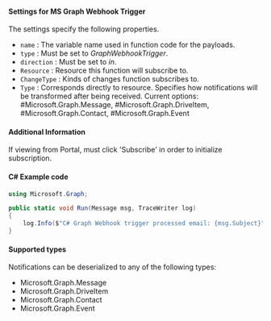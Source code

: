 #### Settings for MS Graph Webhook Trigger

The settings specify the following properties.

- `name` : The variable name used in function code for the payloads. 
- `type` : Must be set to *GraphWebhookTrigger*.
- `direction` : Must be set to *in*. 
- `Resource` : Resource this function will subscribe to.
- `ChangeType` : Kinds of changes function subscribes to.
- `Type` : Corresponds directly to resource. Specifies how notifications will be transformed after being received. Current options: #Microsoft.Graph.Message, #Microsoft.Graph.DriveItem, #Microsoft.Graph.Contact, #Microsoft.Graph.Event

#### Additional Information
If viewing from Portal, must click 'Subscribe' in order to initialize subscription.

#### C# Example code
```csharp
using Microsoft.Graph;

public static void Run(Message msg, TraceWriter log)
{
    log.Info($"C# Graph Webhook trigger processed email: {msg.Subject}");
}
```

#### Supported types

Notifications can be deserialized to any of the following types:

* Microsoft.Graph.Message
* Microsoft.Graph.DriveItem
* Microsoft.Graph.Contact
* Microsoft.Graph.Event